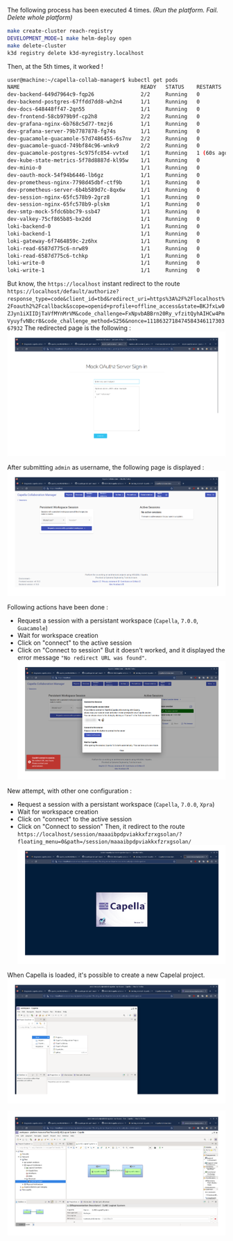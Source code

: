 The following process has been executed 4 times.
*(Run the platform. Fail. Delete whole platform)*
```bash
make create-cluster reach-registry
DEVELOPMENT_MODE=1 make helm-deploy open
make delete-cluster
k3d registry delete k3d-myregistry.localhost
```
Then, at the 5th times, it worked !
```bash
user@machine:~/capella-collab-manager$ kubectl get pods
NAME                                       READY   STATUS    RESTARTS      AGE
dev-backend-649d7964c9-fqp26               2/2     Running   0             3m15s
dev-backend-postgres-67ffdd7dd8-wh2n4      1/1     Running   0             3m14s
dev-docs-648448ff47-2qn55                  1/1     Running   0             3m15s
dev-frontend-58cb979b9f-cp2h8              2/2     Running   0             3m14s
dev-grafana-nginx-6b768c5d77-tmzj6         1/1     Running   0             3m15s
dev-grafana-server-79b7787878-fg74s        1/1     Running   0             3m15s
dev-guacamole-guacamole-57d7486455-6s7nv   2/2     Running   0             3m14s
dev-guacamole-guacd-749bf84c96-wnkv9       2/2     Running   0             3m13s
dev-guacamole-postgres-5c975fc854-vvtxd    1/1     Running   1 (60s ago)   3m14s
dev-kube-state-metrics-5f78d8887d-kl95w    1/1     Running   0             3m15s
dev-minio-0                                1/1     Running   0             3m14s
dev-oauth-mock-54f94b6446-lb6gz            1/1     Running   0             3m14s
dev-prometheus-nginx-7798d45dbf-ctf9b      1/1     Running   0             3m13s
dev-prometheus-server-6b4b589d7c-8qx6w     1/1     Running   0             3m13s
dev-session-nginx-65fc578b9-2grz8          1/1     Running   0             3m14s
dev-session-nginx-65fc578b9-plskm          1/1     Running   0             3m15s
dev-smtp-mock-5fdc6bbc79-ssb47             1/1     Running   0             3m14s
dev-valkey-75cf865b85-bx2dd                1/1     Running   0             3m15s
loki-backend-0                             1/1     Running   0             3m14s
loki-backend-1                             1/1     Running   0             3m13s
loki-gateway-6f7464859c-2z6hx              1/1     Running   0             3m13s
loki-read-6587d775c6-nrw89                 1/1     Running   0             3m13s
loki-read-6587d775c6-tchkp                 1/1     Running   0             3m13s
loki-write-0                               1/1     Running   0             3m14s
loki-write-1                               1/1     Running   0             3m14s
```
But know, the `https://localhost` instant redirect to the route `https://localhost/default/authorize?response_type=code&client_id=tbd&redirect_uri=https%3A%2F%2Flocalhost%2Foauth2%2Fcallback&scope=openid+profile+offline_access&state=BKJfxLw0ZJyn1iXIIDjTaVfMYnMrVM&code_challenge=FxNpvbABBrn20Ry_vfzitQyhAIHCw4PmVyuyfvNBcr8&code_challenge_method=S256&nonce=111863271847458434611730367932`
The redirected page is the following :
![](Route_OAuth2_Sign-in.png)

After submitting `admin` as username, the following page is displayed : 
![](Capella_collab_manager_home.png)

Following actions have been done :
* Request a session with a persistant workspace (`Capella`, `7.0.0`, `Guacamole`)
* Wait for workspace creation
* Click on "connect" to the active session
* Click on "Connect to session"
But it doesn't worked, and it displayed the error message `"No redirect URL was found"`.
![](Capella_collab_manager_connect_session.png)

New attempt, with other one configuration :
* Request a session with a persistant workspace (`Capella`, `7.0.0`, `Xpra`)
* Wait for workspace creation
* Click on "connect" to the active session
* Click on "Connect to session"
Then, it redirect to the route `https://localhost/session/maaaibpdpviakkxfzrxgsolan/?floating_menu=0&path=/session/maaaibpdpviakkxfzrxgsolan/`
![alt text](capella_session_loading.png)

When Capella is loaded, it's possible to create a new Capelal project.
![alt text](capella_session_ready.png)

![alt text](capella_session_project_creation.png)